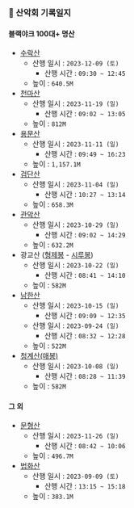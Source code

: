 ### 🌄 산악회 기록일지

#### 블랙야크 100대+ 명산
- [수락산](https://map.naver.com/p/entry/place/13491904?lng=127.08136330000004&lat=37.69923200000004&placePath=%2F&entry=plt&searchType=place&c=15.00,0,0,0,dh)
  - 산행 일시 : `2023-12-09 (토)`
    - 산행 시간 : `09:30 ~ 12:45`
  - 높이 : `640.5M`
- [천마산](https://map.naver.com/p/entry/place/13491738?lng=127.27331370000006&lat=37.680237100000035&placePath=%2F&entry=plt&c=15.00,0,0,0,dh)
  - 산행 일시 : `2023-11-19 (일)`
    - 산행 시간 : `09:02 ~ 13:05`
  - 높이 : `812M`
- [용문산](https://map.naver.com/p/entry/place/11491479?lng=127.54859710000001&lat=37.562149600000005&placePath=%2F&entry=plt&c=15.00,0,0,0,dh)
  - 산행 일시 : `2023-11-11 (일)`
    - 산행 시간 : `09:49 ~ 16:23`
  - 높이 : `1,157.1M`
- [검단산](https://map.naver.com/p/entry/place/11491298?lng=127.24939790000002&lat=37.5176704&placePath=%2F&entry=plt&c=15.00,0,0,0,dh)
  - 산행 일시 : `2023-11-04 (일)`
    - 산행 시간 : `10:27 ~ 13:14`
  - 높이 : `658.3M`
- [관악산](https://map.naver.com/p/entry/place/11491310?lng=126.96413000000007&lat=37.44520800000001&placePath=%2F&entry=plt&c=15.00,0,0,0,dh)
  - 산행 일시 : `2023-10-29 (일)`
    - 산행 시간 : `09:02 ~ 14:29`    
  - 높이 : `632.2M`
- 광교산 ([형제봉](https://map.naver.com/p/entry/place/19301233?c=15.00,0,0,0,dh) - [시루봉](https://map.naver.com/p/entry/place/13491517?lng=127.03442740000008&lat=37.34492780000038&placePath=%2Fhome&entry=plt&c=15.00,0,0,0,dh)) 
  - 산행 일시 : `2023-10-22 (일)`
    - 산행 시간 : `08:41 ~ 14:10`    
  - 높이 : `582M`
- [남한산](https://map.naver.com/p/entry/place/11491334?lng=127.20408970000005&lat=37.480589700000124&placePath=%2Fhome&entry=plt&c=15.00,0,0,0,dh)
  - 산행 일시 : `2023-10-15 (일)`
    - 산행 시간 : `09:09 ~ 12:35`    
  - 산행 일시 : `2023-09-24 (일)`
    - 산행 시간 : `08:32 ~ 12:28`    
  - 높이 : `522M`  
- [청계산(매봉)](https://map.naver.com/p/search/%EC%B2%AD%EA%B3%84%EC%82%B0%20%EB%A7%A4%EB%B4%89/place/19218845?lng=127.0435676&lat=37.4279184&placePath=/home?entry=pll&c=15.00,0,0,0,dh)
  - 산행 일시 : `2023-10-08 (일)`
    - 산행 시간 : `08:28 ~ 11:39`    
  - 높이 : `582M`

#### 그 외
- [문형산](https://map.naver.com/p/entry/place/18272890?lng=127.18767150000001&lat=37.369306000000016&placePath=%2F&entry=plt&c=15.00,0,0,0,dh)
  - 산행 일시 : `2023-11-26 (일)`
    - 산행 시간 : `08:42 ~ 10:06`    
  - 높이 : `496.7M`
- [법화산](https://map.naver.com/p/search/%EB%B2%95%ED%99%94%EC%82%B0/place/19296757?placePath=?entry=pll&from=nx&fromNxList=true&c=17.73,0,0,0,dh)
  - 산행 일시 : `2023-09-09 (토)`
    - 산행 시간 : `13:15 ~ 15:18`    
  - 높이 : `383.1M`
